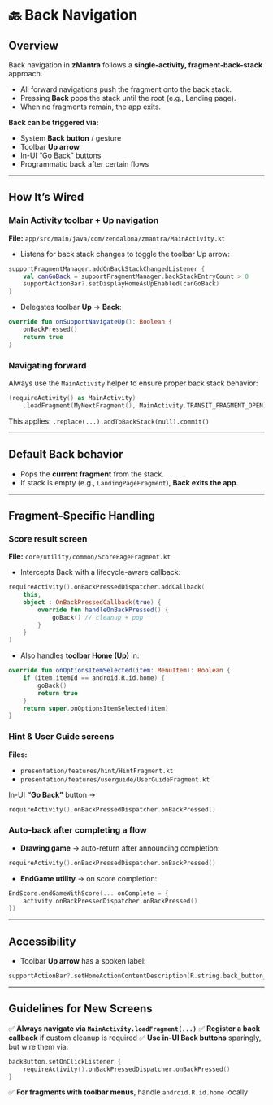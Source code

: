 

# 🔙 Back Navigation

## Overview

Back navigation in **zMantra** follows a **single-activity, fragment-back-stack** approach.

* All forward navigations push the fragment onto the back stack.
* Pressing **Back** pops the stack until the root (e.g., Landing page).
* When no fragments remain, the app exits.

**Back can be triggered via:**

* System **Back button** / gesture
* Toolbar **Up arrow**
* In-UI “Go Back” buttons
* Programmatic back after certain flows

---

## How It’s Wired

### Main Activity toolbar + Up navigation

**File:** `app/src/main/java/com/zendalona/zmantra/MainActivity.kt`

* Listens for back stack changes to toggle the toolbar Up arrow:

```kotlin
supportFragmentManager.addOnBackStackChangedListener {
    val canGoBack = supportFragmentManager.backStackEntryCount > 0
    supportActionBar?.setDisplayHomeAsUpEnabled(canGoBack)
}
```

* Delegates toolbar **Up** → **Back**:

```kotlin
override fun onSupportNavigateUp(): Boolean {
    onBackPressed()
    return true
}
```

### Navigating forward

Always use the `MainActivity` helper to ensure proper back stack behavior:

```kotlin
(requireActivity() as MainActivity)
    .loadFragment(MyNextFragment(), MainActivity.TRANSIT_FRAGMENT_OPEN)
```

This applies:
`.replace(...).addToBackStack(null).commit()`

---

## Default Back behavior

* Pops the **current fragment** from the stack.
* If stack is empty (e.g., `LandingPageFragment`), **Back exits the app**.

---

## Fragment-Specific Handling

### Score result screen

**File:** `core/utility/common/ScorePageFragment.kt`

* Intercepts Back with a lifecycle-aware callback:

```kotlin
requireActivity().onBackPressedDispatcher.addCallback(
    this,
    object : OnBackPressedCallback(true) {
        override fun handleOnBackPressed() {
            goBack() // cleanup + pop
        }
    }
)
```

* Also handles **toolbar Home (Up)** in:

```kotlin
override fun onOptionsItemSelected(item: MenuItem): Boolean {
    if (item.itemId == android.R.id.home) {
        goBack()
        return true
    }
    return super.onOptionsItemSelected(item)
}
```

### Hint & User Guide screens

**Files:**

* `presentation/features/hint/HintFragment.kt`
* `presentation/features/userguide/UserGuideFragment.kt`

In-UI **“Go Back”** button →

```kotlin
requireActivity().onBackPressedDispatcher.onBackPressed()
```

### Auto-back after completing a flow

* **Drawing game** → auto-return after announcing completion:

```kotlin
requireActivity().onBackPressedDispatcher.onBackPressed()
```

* **EndGame utility** → on score completion:

```kotlin
EndScore.endGameWithScore(... onComplete = {
    activity.onBackPressedDispatcher.onBackPressed()
})
```

---

## Accessibility

* Toolbar **Up arrow** has a spoken label:

```kotlin
supportActionBar?.setHomeActionContentDescription(R.string.back_button_label)
```

---

## Guidelines for New Screens

✅ **Always navigate via `MainActivity.loadFragment(...)`**
✅ **Register a back callback** if custom cleanup is required
✅ **Use in-UI Back buttons** sparingly, but wire them via:

```kotlin
backButton.setOnClickListener {
    requireActivity().onBackPressedDispatcher.onBackPressed()
}
```

✅ **For fragments with toolbar menus**, handle `android.R.id.home` locally

